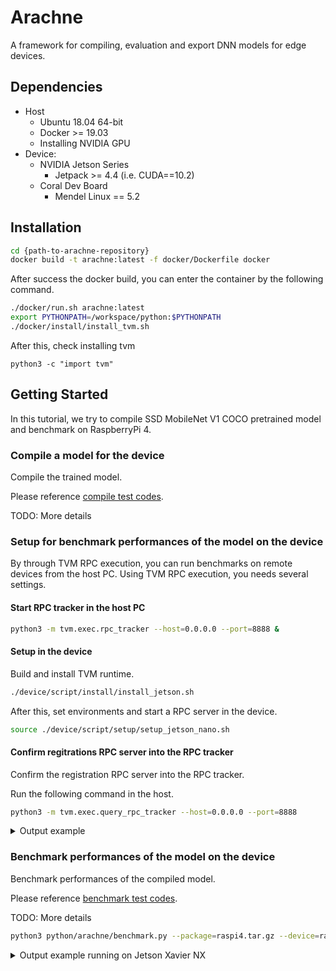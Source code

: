 # Arachne

A framework for compiling, evaluation and export DNN models for edge devices.

## Dependencies
* Host
    * Ubuntu 18.04 64-bit
    * Docker >= 19.03
    * Installing NVIDIA GPU
* Device:
    * NVIDIA Jetson Series
      * Jetpack >= 4.4 (i.e. CUDA==10.2)
    * Coral Dev Board
      * Mendel Linux == 5.2

## Installation
```sh
cd {path-to-arachne-repository}
docker build -t arachne:latest -f docker/Dockerfile docker
```

After success the docker build, you can enter the container by the following command.

```sh
./docker/run.sh arachne:latest
export PYTHONPATH=/workspace/python:$PYTHONPATH
./docker/install/install_tvm.sh
```

After this, check installing tvm
```
python3 -c "import tvm"
```

## Getting Started
In this tutorial, we try to compile SSD MobileNet V1 COCO pretrained model and benchmark on RaspberryPi 4.


### Compile a model for the device
Compile the trained model.

Please reference [compile test codes](https://gitlab.fixstars.com/arachne/arachne-mvp/-/blob/master/python/tests/compile_test.py).  

TODO: More details

### Setup for benchmark performances of the model on the device
By through TVM RPC execution, you can run benchmarks on remote devices from the host PC.
Using TVM RPC execution, you needs several settings.

#### Start RPC tracker in the host PC
```sh
python3 -m tvm.exec.rpc_tracker --host=0.0.0.0 --port=8888 &
```

#### Setup in the device
Build and install TVM runtime.
```sh
./device/script/install/install_jetson.sh
```

After this, set environments and start a RPC server in the device.
```sh
source ./device/script/setup/setup_jetson_nano.sh
```

#### Confirm regitrations RPC server into the RPC tracker
Confirm the registration RPC server into the RPC tracker.

Run the following command in the host.

```sh
python3 -m tvm.exec.query_rpc_tracker --host=0.0.0.0 --port=8888
```

<details>
<summary>Output example</summary>

```
Tracker address 0.0.0.0:8888

Server List
----------------------------
server-address  key
----------------------------
${device-ip-address}:xxxx    server:${key-name}
----------------------------

Queue Status
----------------------------------------
key                total  free  pending
----------------------------------------
jetson-nano           1      1        0
----------------------------------------
```
</details>

### Benchmark performances of the model on the device
Benchmark performances of the compiled model.

Please reference [benchmark test codes](https://gitlab.fixstars.com/arachne/arachne-mvp/-/blob/master/python/tests/benchmark_test.py).

TODO: More details



```sh
python3 python/arachne/benchmark.py --package=raspi4.tar.gz --device=raspi4 --rpc-tracker=localhost:8888 --rpc-key=raspi4
```

<details>
<summary>Output example running on Jetson Xavier NX</summary>

```
Node Name                            Ops                                  Time(us)  Time(%)  Shape          Inputs  Outputs
---------                            ---                                  --------  -------  -----          ------  -------
tensorrt_0                           tensorrt_0                           7239.27   77.228   (1, 91, 1917)  1       2
tensorrt_0                           tensorrt_0                           7239.27   77.228   (1, 1917, 4)   1       2
fused_vision_multibox_transform_loc  fused_vision_multibox_transform_loc  946.83    10.101   (1, 1917, 6)   3       2
fused_vision_multibox_transform_loc  fused_vision_multibox_transform_loc  946.83    10.101   (1,)           3       2
tensorrt_97                          tensorrt_97                          318.178   3.394    (1, 10, 4)     4       1
tensorrt_95                          tensorrt_95                          279.617   2.983    (1, 7668)      4       1
tensorrt_96                          tensorrt_96                          149.562   1.596    (1, 10, 6)     1       1
tensorrt_98                          tensorrt_98                          120.618   1.287    (1, 10)        1       1
tensorrt_99                          tensorrt_99                          108.717   1.16     (1, 10)        1       1
fused_vision_non_max_suppression     fused_vision_non_max_suppression     87.546    0.934    (1, 1917, 6)   4       1
fused_split_2                        fused_split_2                        50.272    0.536    (1, 1917, 1)   2       4
fused_split_2                        fused_split_2                        50.272    0.536    (1, 1917, 1)   2       4
fused_split_2                        fused_split_2                        50.272    0.536    (1, 1917, 1)   2       4
fused_split_2                        fused_split_2                        50.272    0.536    (1, 1917, 1)   2       4
fused_vision_get_valid_counts        fused_vision_get_valid_counts        38.288    0.408    (1,)           2       3
fused_vision_get_valid_counts        fused_vision_get_valid_counts        38.288    0.408    (1, 1917, 6)   2       3
fused_vision_get_valid_counts        fused_vision_get_valid_counts        38.288    0.408    (1, 1917)      2       3
fused_split_1                        fused_split_1                        35.04     0.374    (1, 10, 1)     1       6
fused_split_1                        fused_split_1                        35.04     0.374    (1, 10, 1)     1       6
fused_split_1                        fused_split_1                        35.04     0.374    (1, 10, 1)     1       6
fused_split_1                        fused_split_1                        35.04     0.374    (1, 10, 1)     1       6
fused_split_1                        fused_split_1                        35.04     0.374    (1, 10, 1)     1       6
fused_split_1                        fused_split_1                        35.04     0.374    (1, 10, 1)     1       6
Total_time                           -                                    9373.938  -        -              -       -
Execution time summary:
 mean (s)   max (s)    min (s)    std (s)
 0.00881    0.00918    0.00864    0.00016
```
</details>

